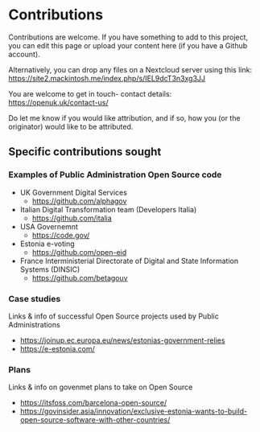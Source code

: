 # Contributions

Contributions are welcome. If you have something to add to this project, you can edit this page or upload your content here (if you have a Github account). 

Alternatively, you can drop any files on a Nextcloud server using this link: https://site2.mackintosh.me/index.php/s/IEL9dcT3n3xg3JJ

You are welcome to get in touch- contact details: https://openuk.uk/contact-us/

Do let me know if you would like attribution, and if so, how you (or the originator) would like to be attributed.

## Specific contributions sought

### Examples of Public Administration Open Source code

- UK Government Digital Services
    - https://github.com/alphagov
- Italian Digital Transformation team (Developers Italia)
    - https://github.com/italia
- USA Governemnt
    - https://code.gov/
- Estonia e-voting
    - https://github.com/open-eid
- France Interministerial Directorate of Digital and State Information Systems (DINSIC)
    -  https://github.com/betagouv

### Case studies
Links & info of successful Open Source projects used by Public Administrations
- https://joinup.ec.europa.eu/news/estonias-government-relies
- https://e-estonia.com/

### Plans
Links & info on govenmet plans to take on Open Source
- https://itsfoss.com/barcelona-open-source/
- https://govinsider.asia/innovation/exclusive-estonia-wants-to-build-open-source-software-with-other-countries/
